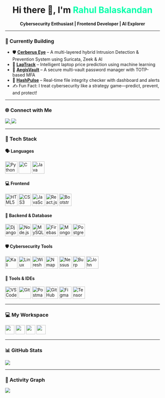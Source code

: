 <h1 align="center">Hi there 👋, I'm <span style="color:#00FFAA">Rahul Balaskandan</span></h1>

<p align="center">
  <b>Cybersecurity Enthusiast | Frontend Developer | AI Explorer</b><br>
</p>

---

### 🚧 Currently Building

- 🛡️ [**Cerberus Eye**](https://github.com/R-A-H-U-L-Kodez/CerberusEye) – A multi-layered hybrid Intrusion Detection & Prevention System using Suricata, Zeek & AI  
- 🧠 [**LapTrack**](https://github.com/R-A-H-U-L-Kodez/LapTrack) – Intelligent laptop price prediction using machine learning  
- 🔐 [**AegisVault**](https://github.com/R-A-H-U-L-Kodez/AegisVault) – A secure multi-vault password manager with TOTP-based MFA  
- 🧾 [**HashPulse**](https://github.com/R-A-H-U-L-Kodez/HashPulse) – Real-time file integrity checker with dashboard and alerts  
- ✍️ Fun Fact: I treat cybersecurity like a strategy game—predict, prevent, and protect!

---

### 🌐 Connect with Me

<p>
  <a href="https://www.linkedin.com/in/rahulbalaskandan/">
    <img src="https://img.shields.io/badge/LinkedIn-0077B5?style=for-the-badge&logo=linkedin&logoColor=white" />
  </a>
  <a href="https://github.com/R-A-H-U-L-Kodez">
    <img src="https://img.shields.io/badge/GitHub-000?style=for-the-badge&logo=github&logoColor=white" />
  </a>
</p>

---

### 🧠 Tech Stack

#### 🗣️ Languages
<p>
  <img height="40" src="https://img.icons8.com/color/48/000000/python.png" alt="Python"/>
  <img height="40" src="https://img.icons8.com/color/48/000000/c-programming.png" alt="C"/>
  <img height="40" src="https://img.icons8.com/color/48/java-coffee-cup-logo--v1.png" alt="Java"/>
</p>

#### 💻 Frontend
<p>
  <img height="40" src="https://img.icons8.com/color/48/000000/html-5.png" alt="HTML5"/>
  <img height="40" src="https://img.icons8.com/color/48/000000/css3.png" alt="CSS3"/>
  <img height="40" src="https://img.icons8.com/color/48/000000/javascript.png" alt="JavaScript"/>
  <img height="40" src="https://img.icons8.com/color/48/react-native.png" alt="React.js"/>
  <img height="40" src="https://img.icons8.com/color/48/bootstrap.png" alt="Bootstrap"/>
</p>

#### 🔧 Backend & Database
<p>
  <img height="40" src="https://img.icons8.com/external-tal-revivo-tritone-tal-revivo/32/external-django-a-high-level-python-web-framework-that-encourages-rapid-development-logo-tritone-tal-revivo.png" alt="Django"/>
  <img height="40" src="https://img.icons8.com/color/48/null/nodejs.png" alt="Node.js"/>
  <img height="40" src="https://img.icons8.com/color/48/null/mysql-logo.png" alt="MySQL"/>
  <img height="40" src="https://img.icons8.com/color/48/000000/firebase.png" alt="Firebase"/>
  <img height="40" src="https://img.icons8.com/color/48/mongo-db.png" alt="Mongo DB"/>
  <img height="40" src="https://img.icons8.com/external-tal-revivo-color-tal-revivo/24/external-postgre-sql-a-free-and-open-source-relational-database-management-system-logo-color-tal-revivo.png" alt="Postgresql"/>
</p>

#### 🛡️ Cybersecurity Tools
<p>
  <img height="40" src="https://img.icons8.com/color/48/000000/kali-linux.png" alt="Kali Linux"/>
  <img height="40" src="https://img.icons8.com/ios-filled/50/linux--v1.png" alt="Linux"/>
  <img height="40" src="https://img.icons8.com/nolan/64/wireshark--v1.png" alt="Wireshark"/>
  <img height="40" src="https://img.icons8.com/color/48/nmap.png" alt="Nmap"/>
  <img height="40" src="https://images.saasworthy.com/nessus_9107_logo_1635748159_s3yba.jpg" alt="Nessus"/>
  <img height="40" src="https://img.icons8.com/ios-filled/50/burp-suite.png" alt="Burp Suite"/>
  <img height="40" src="https://img.icons8.com/ios-filled/50/000000/password1.png" alt="John the Ripper"/>
</p>

#### 🧰 Tools & IDEs
<p>
  <img height="40" src="https://img.icons8.com/color/48/000000/visual-studio-code-2019.png" alt="VS Code"/>
  <img height="40" src="https://img.icons8.com/color/48/000000/git.png" alt="Git"/>
  <img height="40" src="https://img.icons8.com/external-tal-revivo-shadow-tal-revivo/24/external-postman-is-the-only-complete-api-development-environment-logo-shadow-tal-revivo.png" alt="Postman"/>
  <img height="40" src="https://img.icons8.com/fluency/48/000000/github.png" alt="GitHub"/>
  <img height="40" src="https://img.icons8.com/fluency/48/figma.png" alt="Figma"/>
  <img height="40" src="https://img.icons8.com/color/48/tensorflow.png" alt="TensorFlow"/>

</p>

---

### 💻 My Workspace

<p>
  <img height="30" src="https://img.shields.io/badge/Windows-11-0078D6?style=for-the-badge&logo=windows&logoColor=white"/>
  <img height="30" src="https://img.shields.io/badge/Kali-Linux-557C94?style=for-the-badge&logo=linux&logoColor=white"/>
  <img height="30" src="https://img.shields.io/badge/Intel-i5_10th-0071C5?style=for-the-badge&logo=intel&logoColor=white"/>
  <img height="30" src="https://img.shields.io/badge/NVIDIA-GTX1650-76B900?style=for-the-badge&logo=nvidia&logoColor=white"/>
</p>

---

### 📊 GitHub Stats

<p>
  <img src="https://github-readme-stats.vercel.app/api?username=R-A-H-U-L-Kodez&theme=tokyonight&show_icons=true&hide=issues" />
</p>

---

### 🚀 Activity Graph

<p>
  <img src="https://github-readme-activity-graph.vercel.app/graph?username=R-A-H-U-L-Kodez&bg_color=000000&color=00FFAA&line=00FF90&point=FFFFFF&area=true&hide_border=true" />
</p>

